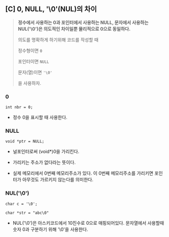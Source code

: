 ## [C] 0, NULL, '\0'(NUL)의 차이



>  **정수에서 사용하는 0과 포인터에서 사용하는 NULL, 문자에서 사용하는 NUL('\0')은 의도적인 차이일뿐 물리적으로 0으로 동일하다.**
>
> 의도를 명확하게 하기위해 코드를 작성할 때
>
> 정수형이면 `0` 
>
> 포인터이면 `NULL`
>
> 문자(열)이면 `'\0'`
>
> 을 사용하자.

### 0

`int nbr = 0;`

- 정수 0을 표시할 때 사용한다. 



###  NULL

`void *ptr = NULL;`

- 널포인터로써 (void*)0을 가리킨다.

- 가리키는 주소가 없다라는 뜻이다.

- 실제 메모리에서 0번째 메모리주소가 있다. 이 0번째 메모리주소를 가리키면 포인터가 아무것도 가르키지 않는다를 의미한다.



### NUL('\0')

`char c = '\0';`

`char *str = "abc\0"`

- NUL('\0')은 아스키코드에서 10진수로 0으로 매핑되어있다. 문자열에서 사용할때 숫자 0과 구분하기 위해 '\0'을 사용한다.


